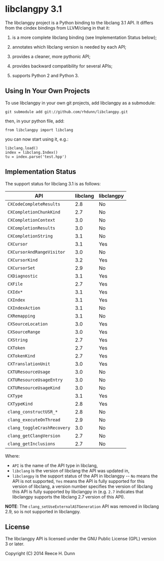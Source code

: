 # libclangpy 3.1

The libclangpy project is a Python binding to the libclang 3.1 API. It differs
from the cindex bindings from LLVM/clang in that it:

1.  is a more complete libclang binding (see Implementation Status below);

2.  annotates which libclang version is needed by each API;

3.  provides a cleaner, more pythonic API;

4.  provides backward compatibility for several APIs;

5.  supports Python 2 and Python 3.

## Using In Your Own Projects

To use libclangpy in your own git projects, add libclangpy as a submodule:

	git submodule add git://github.com/rhdunn/libclangpy.git

then, in your python file, add:

	from libclangpy import libclang

you can now start using it, e.g.:

	libclang.load()
	index = libclang.Index()
	tu = index.parse('test.hpp')

## Implementation Status

The support status for libclang 3.1 is as follows:

| API                     | libclang | libclangpy |
|-------------------------|----------|------------|
| `CXCodeCompleteResults` | 2.8      | No         |
| `CXCompletionChunkKind` | 2.7      | No         |
| `CXCompletionContext`   | 3.0      | No         |
| `CXCompletionResults`   | 3.0      | No         |
| `CXCompletionString`    | 3.1      | No         |
| `CXCursor`              | 3.1      | Yes        |
| `CXCursorAndRangeVisitor`| 3.0     | No         |
| `CXCursorKind`          | 3.2      | Yes        |
| `CXCursorSet`           | 2.9      | No         |
| `CXDiagnostic`          | 3.1      | Yes        |
| `CXFile`                | 2.7      | Yes        |
| `CXIdx*`                | 3.1      | Yes        |
| `CXIndex`               | 3.1      | Yes        |
| `CXIndexAction`         | 3.1      | No         |
| `CXRemapping`           | 3.1      | No         |
| `CXSourceLocation`      | 3.0      | Yes        |
| `CXSourceRange`         | 3.0      | Yes        |
| `CXString`              | 2.7      | Yes        |
| `CXToken`               | 2.7      | Yes        |
| `CXTokenKind`           | 2.7      | Yes        |
| `CXTranslationUnit`     | 3.0      | Yes        |
| `CXTUResourceUsage`     | 3.0      | No         |
| `CXTUResourceUsageEntry`| 3.0      | No         |
| `CXTUResourceUsageKind` | 3.0      | No         |
| `CXType`                | 3.1      | Yes        |
| `CXTypeKind`            | 2.8      | Yes        |
| `clang_constructUSR_*`  | 2.8      | No         |
| `clang_executeOnThread` | 2.9      | No         |
| `clang_toggleCrashRecovery` | 3.0  | No         |
| `clang_getClangVersion` | 2.7      | No         |
| `clang_getInclusions`   | 2.7      | No         |

Where:
*  `API` is the name of the API type in libclang,
*  `libclang` is the version of libclang the API was updated in,
*  `libclangpy` is the support status of the API in libclangpy -- `No` means
   the API is not supported, `Yes` means the API is fully supported for this
   version of libclang, a version number specifies the version of libclang
   this API is fully supported by libclangpy in (e.g. `2.7` indicates that
   libclangpy supports the libclang 2.7 version of this API).

__NOTE__: The `clang_setUseExternalASTGeneration` API was removed in libclang
2.9, so is not supported in libclangpy.

## License

The libclangpy API is licensed under the GNU Public License (GPL) version 3 or
later.

Copyright (C) 2014 Reece H. Dunn
